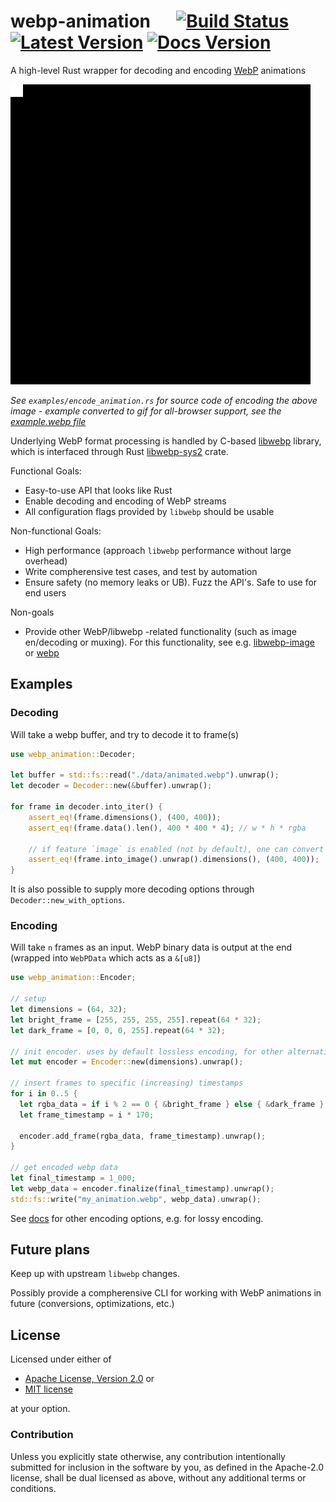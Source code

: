 # webp-animation &emsp; [![Build Status]][actions] [![Latest Version]][crates.io] [![Docs Version]][docs]

[Build Status]: https://img.shields.io/github/workflow/status/blaind/webp-animation/test
[actions]: https://github.com/blaind/webp-animation/actions?query=branch%3Amain
[Latest Version]: https://img.shields.io/crates/v/webp-animation.svg
[crates.io]: https://crates.io/crates/webp-animation

[Docs Version]: https://docs.rs/webp-animation/badge.svg
[docs]: https://docs.rs/webp-animation

A high-level Rust wrapper for decoding and encoding
[WebP](https://en.wikipedia.org/wiki/WebP) animations

![Example](data/example.gif)

*See `examples/encode_animation.rs` for source code of encoding the above image - example converted to gif for all-browser support, see the [example.webp file](data/example.webp)*

Underlying WebP format processing is handled by C-based
[libwebp](https://developers.google.com/speed/webp/docs/container-api) library,
which is interfaced through Rust [libwebp-sys2](https://crates.io/crates/libwebp-sys2)
crate.

Functional Goals:
* Easy-to-use API that looks like Rust
* Enable decoding and encoding of WebP streams
* All configuration flags provided by `libwebp` should be usable

Non-functional Goals:
* High performance (approach `libwebp` performance without large overhead)
* Write compherensive test cases, and test by automation
* Ensure safety (no memory leaks or UB). Fuzz the API's. Safe to use for end users

Non-goals
* Provide other WebP/libwebp -related functionality (such as image en/decoding or muxing). For this functionality, see e.g. [libwebp-image](https://crates.io/crates/libwebp-image) or [webp](https://crates.io/crates/webp)

## Examples

### Decoding

Will take a webp buffer, and try to decode it to frame(s)

```rust
use webp_animation::Decoder;

let buffer = std::fs::read("./data/animated.webp").unwrap();
let decoder = Decoder::new(&buffer).unwrap();

for frame in decoder.into_iter() {
    assert_eq!(frame.dimensions(), (400, 400));
    assert_eq!(frame.data().len(), 400 * 400 * 4); // w * h * rgba

    // if feature `image` is enabled (not by default), one can convert data to [`Image::ImageBuffer`]
    assert_eq!(frame.into_image().unwrap().dimensions(), (400, 400));
}
```

It is also possible to supply more decoding options through `Decoder::new_with_options`.

### Encoding

Will take `n` frames as an input. WebP binary data is output at the end
(wrapped into `WebPData` which acts as a `&[u8]`)

```rust
use webp_animation::Encoder;

// setup
let dimensions = (64, 32);
let bright_frame = [255, 255, 255, 255].repeat(64 * 32);
let dark_frame = [0, 0, 0, 255].repeat(64 * 32);

// init encoder. uses by default lossless encoding, for other alternatives see documentation about `new_with_options`
let mut encoder = Encoder::new(dimensions).unwrap();

// insert frames to specific (increasing) timestamps
for i in 0..5 {
  let rgba_data = if i % 2 == 0 { &bright_frame } else { &dark_frame };
  let frame_timestamp = i * 170;

  encoder.add_frame(rgba_data, frame_timestamp).unwrap();
}

// get encoded webp data
let final_timestamp = 1_000;
let webp_data = encoder.finalize(final_timestamp).unwrap();
std::fs::write("my_animation.webp", webp_data).unwrap();
```

See [docs](https://docs.rs/webp-animation/0.1.3/webp_animation/) for other encoding options, e.g.
for lossy encoding.

## Future plans

Keep up with upstream `libwebp` changes.

Possibly provide a compherensive CLI for working with WebP animations in future (conversions, optimizations, etc.)

## License

Licensed under either of
* <a href="LICENSE-APACHE">Apache License, Version 2.0</a> or
* <a href="LICENSE-MIT">MIT license</a>

at your option.

### Contribution
Unless you explicitly state otherwise, any contribution intentionally submitted
for inclusion in the software by you, as defined in the Apache-2.0 license, shall be dual licensed as above, without any additional terms or conditions.
